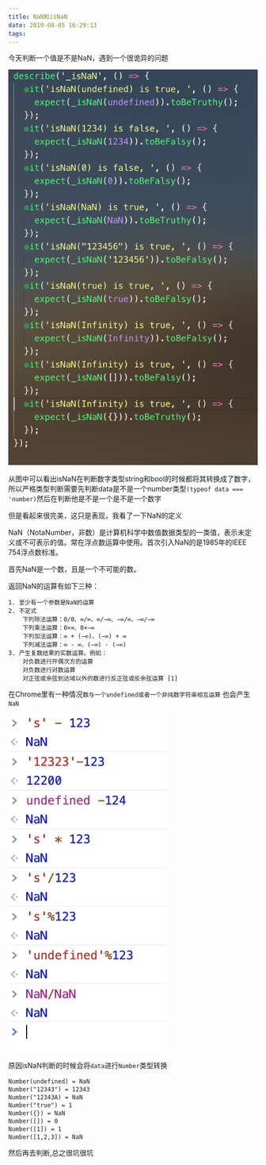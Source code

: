 ```yaml
---
title: NaN和isNaN
date: 2019-08-05 16:29:13
tags:
---
```


今天判断一个值是不是NaN，遇到一个很诡异的问题

![20190805172639.png](https://raw.githubusercontent.com/LiDengHui/images/master/img20190805172639.png)

从图中可以看出isNaN在判断数字类型string和bool的时候都将其转换成了数字，所以严格类型判断需要先判断data是不是一个number类型`(typeof data === 'number)`然后在判断他是不是一个是不是一个数字

但是看起来很完美，这只是表现，我看了一下NaN的定义

NaN（NotaNumber，非数）是计算机科学中数值数据类型的一类值，表示未定义或不可表示的值。常在浮点数运算中使用。首次引入NaN的是1985年的IEEE 754浮点数标准。

首先NaN是一个数，且是一个不可能的数。

返回NaN的运算有如下三种：

    1. 至少有一个参数是NaN的运算 
    2. 不定式
        下列除法运算：0/0、∞/∞、∞/−∞、−∞/∞、−∞/−∞
        下列乘法运算：0×∞、0×−∞
        下列加法运算：∞ + (−∞)、(−∞) + ∞
        下列减法运算：∞ - ∞、(−∞) - (−∞)
    3. 产生复数结果的实数运算。例如：
        对负数进行开偶次方的运算
        对负数进行对数运算
        对正弦或余弦到达域以外的数进行反正弦或反余弦运算 [1] 

在Chrome里有一种情况`数与一个undefined或者一个非纯数字符串相互运算` 也会产生`NaN`

![20190805170014.png](https://raw.githubusercontent.com/LiDengHui/images/master/img20190805170014.png)

原因isNaN判断的时候会将`data`进行`Number`类型转换

    Number(undefined) = NaN
    Number("12343") = 12343
    Number("12343A) = NaN
    Number("true") = 1
    Number({}) = NaN
    Number([]) = 0
    Number([1]) = 1
    Number([1,2,3]) = NaN

然后再去判断,总之很坑很坑

